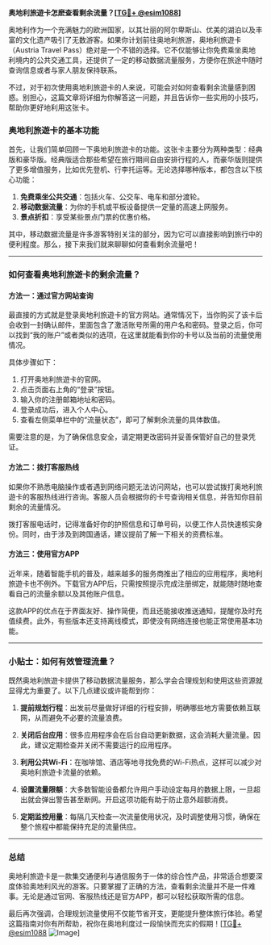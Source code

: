 **奥地利旅遊卡怎麽查看剩余流量？[[TG💪+ @esim1088](https://t.me/s/esim1088)]**

奥地利作为一个充满魅力的欧洲国家，以其壮丽的阿尔卑斯山、优美的湖泊以及丰富的文化遗产吸引了无数游客。如果你计划前往奥地利旅游，奥地利旅遊卡（Austria Travel Pass）绝对是一个不错的选择。它不仅能够让你免费乘坐奥地利境内的公共交通工具，还提供了一定的移动数据流量服务，方便你在旅途中随时查询信息或者与家人朋友保持联系。

不过，对于初次使用奥地利旅遊卡的人来说，可能会对如何查看剩余流量感到困惑。别担心，这篇文章将详细为你解答这一问题，并且告诉你一些实用的小技巧，帮助你更好地利用这张卡。

### 奥地利旅遊卡的基本功能

首先，让我们简单回顾一下奥地利旅遊卡的功能。这张卡主要分为两种类型：经典版和豪华版。经典版适合那些希望在旅行期间自由安排行程的人，而豪华版则提供了更多增值服务，比如优先登机、行李托运等。无论选择哪种版本，都包含以下核心功能：

1. **免费乘坐公共交通**：包括火车、公交车、电车和部分渡轮。
2. **移动数据流量**：为你的手机或平板设备提供一定量的高速上网服务。
3. **景点折扣**：享受某些景点门票的优惠价格。

其中，移动数据流量是许多游客特别关注的部分，因为它可以直接影响到旅行中的便利程度。那么，接下来我们就来聊聊如何查看剩余流量吧！

---

### 如何查看奥地利旅遊卡的剩余流量？

#### 方法一：通过官方网站查询

最直接的方式就是登录奥地利旅遊卡的官方网站。通常情况下，当你购买了该卡后会收到一封确认邮件，里面包含了激活账号所需的用户名和密码。登录之后，你可以找到“我的账户”或者类似的选项，在这里就能看到你的卡号以及当前的流量使用情况。

具体步骤如下：
1. 打开奥地利旅遊卡的官网。
2. 点击页面右上角的“登录”按钮。
3. 输入你的注册邮箱地址和密码。
4. 登录成功后，进入个人中心。
5. 查看左侧菜单栏中的“流量状态”，即可了解剩余流量的具体数值。

需要注意的是，为了确保信息安全，请定期更改密码并妥善保管好自己的登录凭证。

#### 方法二：拨打客服热线

如果你不熟悉电脑操作或者遇到网络问题无法访问网站，也可以尝试拨打奥地利旅遊卡的客服热线进行咨询。客服人员会根据你的卡号查询相关信息，并告知你目前剩余的流量情况。

拨打客服电话时，记得准备好你的护照信息和订单号码，以便工作人员快速核实身份。同时，由于涉及到跨国通话，建议提前了解一下相关的资费标准。

#### 方法三：使用官方APP

近年来，随着智能手机的普及，越来越多的服务商推出了相应的应用程序，奥地利旅遊卡也不例外。下载官方APP后，只需按照提示完成注册绑定，就能随时随地查看自己的流量余额以及其他账户信息。

这款APP的优点在于界面友好、操作简便，而且还能接收推送通知，提醒你及时充值续费。此外，有些版本还支持离线模式，即使没有网络连接也能正常使用基本功能。

---

### 小贴士：如何有效管理流量？

既然奥地利旅遊卡提供了移动数据流量服务，那么学会合理规划和使用这些资源就显得尤为重要了。以下几点建议或许能帮到你：

1. **提前规划行程**：出发前尽量做好详细的行程安排，明确哪些地方需要依赖互联网，从而避免不必要的流量浪费。
   
2. **关闭后台应用**：很多应用程序会在后台自动更新数据，这会消耗大量流量。因此，建议定期检查并关闭不需要运行的应用程序。

3. **利用公共Wi-Fi**：在咖啡馆、酒店等地寻找免费的Wi-Fi热点，这样可以减少对奥地利旅遊卡流量的依赖。

4. **设置流量限额**：大多数智能设备都允许用户手动设定每月的数据上限，一旦超出就会弹出警告甚至断网。开启这项功能有助于防止意外超额消费。

5. **定期监控用量**：每隔几天检查一次流量使用状况，及时调整使用习惯，确保在整个旅程中都能保持充足的流量供应。

---

### 总结

奥地利旅遊卡是一款集交通便利与通信服务于一体的综合性产品，非常适合想要深度体验奥地利风光的游客。只要掌握了正确的方法，查看剩余流量并不是一件难事。无论是通过官网、客服热线还是官方APP，都可以轻松获取所需的信息。

最后再次强调，合理规划流量使用不仅能节省开支，更能提升整体旅行体验。希望这篇指南对你有所帮助，祝你在奥地利度过一段愉快而充实的假期！[[TG💪+ @esim1088](https://t.me/s/esim1088) ![Image](https://i.postimg.cc/4NQfJmqS/Snipaste-2025-05-13-00-14-12.png)]